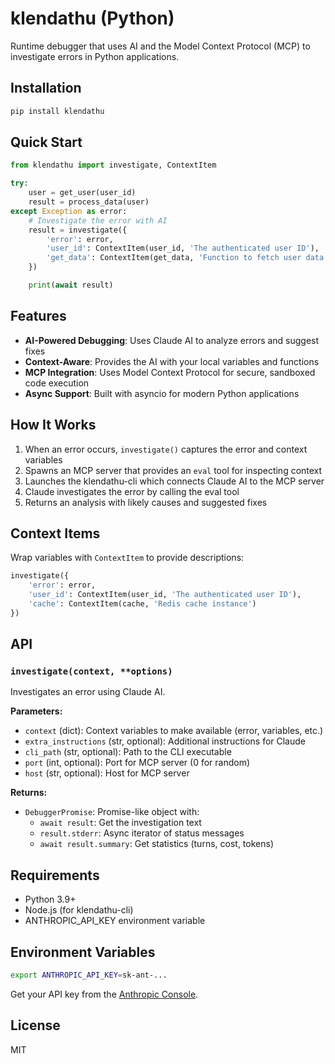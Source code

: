 # klendathu (Python)

Runtime debugger that uses AI and the Model Context Protocol (MCP) to investigate errors in Python applications.

## Installation

```bash
pip install klendathu
```

## Quick Start

```python
from klendathu import investigate, ContextItem

try:
    user = get_user(user_id)
    result = process_data(user)
except Exception as error:
    # Investigate the error with AI
    result = investigate({
        'error': error,
        'user_id': ContextItem(user_id, 'The authenticated user ID'),
        'get_data': ContextItem(get_data, 'Function to fetch user data')
    })

    print(await result)
```

## Features

- **AI-Powered Debugging**: Uses Claude AI to analyze errors and suggest fixes
- **Context-Aware**: Provides the AI with your local variables and functions
- **MCP Integration**: Uses Model Context Protocol for secure, sandboxed code execution
- **Async Support**: Built with asyncio for modern Python applications

## How It Works

1. When an error occurs, `investigate()` captures the error and context variables
2. Spawns an MCP server that provides an `eval` tool for inspecting context
3. Launches the klendathu-cli which connects Claude AI to the MCP server
4. Claude investigates the error by calling the eval tool
5. Returns an analysis with likely causes and suggested fixes

## Context Items

Wrap variables with `ContextItem` to provide descriptions:

```python
investigate({
    'error': error,
    'user_id': ContextItem(user_id, 'The authenticated user ID'),
    'cache': ContextItem(cache, 'Redis cache instance')
})
```

## API

### `investigate(context, **options)`

Investigates an error using Claude AI.

**Parameters:**
- `context` (dict): Context variables to make available (error, variables, etc.)
- `extra_instructions` (str, optional): Additional instructions for Claude
- `cli_path` (str, optional): Path to the CLI executable
- `port` (int, optional): Port for MCP server (0 for random)
- `host` (str, optional): Host for MCP server

**Returns:**
- `DebuggerPromise`: Promise-like object with:
  - `await result`: Get the investigation text
  - `result.stderr`: Async iterator of status messages
  - `await result.summary`: Get statistics (turns, cost, tokens)

## Requirements

- Python 3.9+
- Node.js (for klendathu-cli)
- ANTHROPIC_API_KEY environment variable

## Environment Variables

```bash
export ANTHROPIC_API_KEY=sk-ant-...
```

Get your API key from the [Anthropic Console](https://console.anthropic.com/).

## License

MIT
